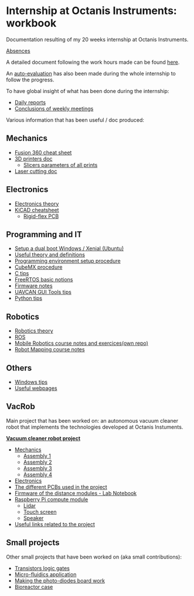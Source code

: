 # Internship at Octanis Instruments: workbook

Documentation resulting of my 20 weeks internship at Octanis Instruments.

[Absences](./docs/general/absences.md)

A detailed document following the work hours made can be found [here](https://docs.google.com/spreadsheets/d/1_l2dqrJrQ-v7qfd-l_EuGI3AZ5O0yJDEYIXwj1KPvaY/edit?usp=sharing).

An [auto-evaluation](https://docs.google.com/spreadsheets/d/1lY56Y4fPrlJRqQMzHWMoeDCFBBWHa7X-nrasgqzNMNE/edit?usp=sharing) has also been made during the whole internship to follow the progress.

To have global insight of what has been done during the internship:

- [Daily reports](./docs/general/dailyReports.md)
- [Conclusions of weekly meetings](./docs/general/weekly.md)

Various information that has been useful / doc produced:

## Mechanics

- [Fusion 360 cheat sheet](./docs/mechanics/fusion360/fusion360CheatSheet.md)
- [3D printers doc](./docs/mechanics/3D-printing/printers.md)
  - [Slicers parameters of all prints](./docs/mechanics/3D-printing/printsParameters.md)
- [Laser cutting doc](./docs/mechanics/laser-cutting/laser-cutting.md)

## Electronics

- [Electronics theory](./docs/electronics/theory/theory.md)
- [KiCAD cheatsheet](./docs/electronics/pcb/kicad.md)
  - [Rigid-flex PCB](./docs/electronics/pcb/rigid-flex.md)

## Programming and IT

- [Setup a dual boot Windows / Xenial (Ubuntu)](./docs/programming/general/dualBoot.md)
- [Useful theory and definitions](./docs/programming/general/theory.md)
- [Programming environment setup procedure](./docs/programming/stm32Programming/environmentSetup.md)
- [CubeMX procedure](./docs/programming/stm32Programming/cubeMX.md)
- [C tips](./docs/stm32Programming/programming/stm32Programming/c.md)
- [FreeRTOS basic notions](./docs/programming/stm32Programming/freertos.md)
- [Firmware notes](./docs/programming/stm32Programming/firmware.md)
- [UAVCAN GUI Tools tips](./docs/programming/uavcan/uavcan.md)
- [Python tips](./docs/programming/python/python.md)

## Robotics

- [Robotics theory](./docs/robotics/theory.md)
- [ROS](./docs/robotics/ros.md)
- [Mobile Robotics course notes and exercices(own repo)](https://github.com/opatiny/mobile-robotics)
- [Robot Mapping course notes](./docs/robotics/robotMapping/robotMapping.md)

## Others

- [Windows tips](./docs/windows.md)
- [Useful webpages](./docs/links.md)

## VacRob

Main project that has been worked on: an autonomous vacuum cleaner robot that implements the technologies developed at Octanis Instuments.

[**Vacuum cleaner robot project**](./vacrob/vacrob.md)

- [Mechanics](./vacrob/mechanics/mechanics.md)
  - [Assembly 1](./vacrob/mechanics/assembly1.md)
  - [Assembly 2](./vacrob/mechanics/assembly2.md)
  - [Assembly 3](./vacrob/mechanics/assembly3.md)
  - [Assembly 4](./vacrob/mechanics/assembly4.md)
- [Electronics](./vacrob/electronics/electronics.md)
- [The different PCBs used in the project](./vacrob/pcb/pcb.md)
- [Firmware of the distance modules - Lab Notebook](./vacrob/firmware/distanceModule/distance-module-fw-LN.md)
- [Raspberry Pi compute module](./raspi/raspi.md)
  - [Lidar](./raspi/lidar/lidar.md)
  - [Touch screen](./raspi/touchScreen/touchScreen.md)
  - [Speaker](./raspi/speaker/speaker.md)
- [Useful links related to the project](./vacrob/docs/refs.md)

## Small projects

Other small projects that have been worked on (aka small contributions):

- [Transistors logic gates](./smallProjects/logic_gates/logic_gates.md)
- [Micro-fluidics application](./smallProjects/microFluidics/microFluidics.md)
- [Making the photo-diodes board work](./smallProjects/photoDiodes/photoDiodes.md)
- [Bioreactor case](./smallProjects/bioreactor/bioreactor.md)
